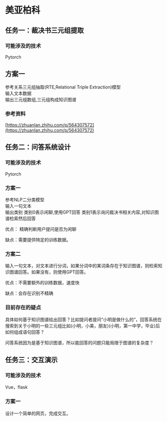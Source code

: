 # 美亚柏科

## 任务一：裁决书三元组提取

### 可能涉及的技术

Pytorch

## 方案一

参考关系三元组抽取(RTE,Relational Triple Extraction)模型\
输入文本数据\
输出三元组数组,三元组构成知识图谱

### 参考资料

[https://zhuanlan.zhihu.com/p/564307572](https://zhuanlan.zhihu.com/p/564307572)



## 任务二：问答系统设计

### 可能涉及的技术

Pytorch

### 方案一

参考NLP二分类模型\
输入一句文本\
输出类别 类别0表示闲聊,使用GPT回答 类别1表示询问裁决书相关内容,对知识图谱检索然后回答

优点： 精确判断用户提问是否为闲聊

缺点：需要提供特定的训练数据。

### 方案二

输入一句文本，对文本进行分词，如果分词中的某词条存在于知识图谱，则检索知识图谱回答。如果没有，则使用GPT回答。

优点：不需要额外的训练数据，速度快

缺点：会存在识别不精确

### 目前存在的疑点

具体如何基于知识图谱给出回答？比如提问者提问“小明是做什么的”，回答系统在搜索到关于小明的一些三元组比如(小明，小美，朋友)(小明，第一中学，毕业)后如何组成语句回答？

问答系统因为是基于知识图谱，所以能回答的问题只能局限于图谱的复杂度？



## 任务三：交互演示

### 可能涉及的技术

Vue，flask

### 方案一

设计一个简单的网页，完成交互。

